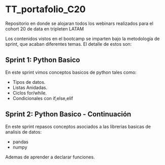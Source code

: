 # TT_portafolio_C20
Repositorio en donde se alojaran todos los webinars realizados para el cohort 20 de data en tripleten LATAM

Los contenidos vistos en el bootcamp se imparten bajo la metodología de sprint, que acaban diferentes temas.
El detalle de estos son:

## Sprint 1: Python Basico
En este sprint vimos conceptos basicos de python tales como:
- Tipos de datos.
- Listas Anidadas.
- Ciclos for/while.
- Condicionales con if,else,elif


## Sprint 2: Python Basico - Continuación
En este sprint repasos conceptos asociados a las librerias basicas de analisis de datos:
- pandas
- numpy

Ademas de aprender a declarar funciones.
